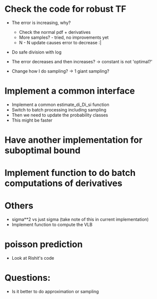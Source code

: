 # Check the code for robust TF
- The error is increasing, why?
  + Check the normal pdf + derivatives
  + More samples? - tried, no improvements yet
  + N - N update causes error to decrease :|
  
- Do safe division with log
- The error decreases and then increases? -> constant is not 'optimal?'
- Change how I do sampling? -> 1 giant sampling?

# Implement a common interface
- Implement a common estimate_di_Di_si function
- Switch to batch processing including sampling 
- Then we need to update the probability classes
- This might be faster

# Have another implementation for suboptimal bound


# Implement function to do batch computations of derivatives


# Others
- sigma**2 vs just sigma (take note of this in current implementation)
- Implement function to compute the VLB


# poisson prediction
- Look at Rishit's code

# Questions: 
- Is it better to do approximation or sampling





